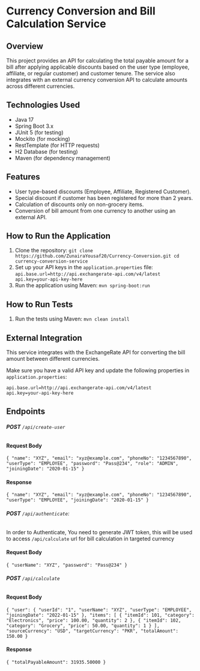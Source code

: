 # **Currency Conversion and Bill Calculation Service**
## **Overview**
This project provides an API for calculating the total payable amount for a bill after applying 
applicable discounts based on the user type (employee, affiliate, or regular customer) and customer 
tenure. The service also integrates with an external currency conversion API to calculate amounts 
across different currencies.

## **Technologies Used**
* Java 17
* Spring Boot 3.x
* JUnit 5 (for testing)
* Mockito (for mocking)
* RestTemplate (for HTTP requests)
* H2 Database (for testing)
* Maven (for dependency management)

## **Features**
* User type-based discounts (Employee, Affiliate, Registered Customer).
* Special discount if customer has been registered for more than 2 years.
* Calculation of discounts only on non-grocery items.
* Conversion of bill amount from one currency to another using an external API.

## **How to Run the Application**
1. Clone the repository:
`git clone https://github.com/ZunairaYousaf20/Currency-Conversion.git cd currency-conversion-service`
2. Set up your API keys in the `application.properties` file:
`api.base.url=http://api.exchangerate-api.com/v4/latest
api.key=your-api-key-here`
3. Run the application using Maven:
`mvn spring-boot:run`

## **How to Run Tests**
1. Run the tests using Maven:
`mvn clean install`

## **External Integration**
This service integrates with the ExchangeRate API for converting the bill amount between different 
currencies.<br>

Make sure you have a valid API key and update the following properties in `application.properties`:<br> 

`api.base.url=http://api.exchangerate-api.com/v4/latest` <br>
`api.key=your-api-key-here`

## **Endpoints**
###### **POST** `/api/create-user`

#### **Request Body**

`{
"name": "XYZ",
"email": "xyz@example.com",
"phoneNo": "1234567890",
"userType": "EMPLOYEE",
"password": "Pass@234",
"role": "ADMIN",
"joiningDate": "2020-01-15"
}`

#### **Response**
`{
"name": "XYZ",
"email": "xyz@example.com",
"phoneNo": "1234567890",
"userType": "EMPLOYEE",
"joiningDate": "2020-01-15"
}`

###### **POST** `/api/authenticate`: 
In order to Authenticate, You need to generate JWT token, this will be used to access `/api/calculate` url for bill calculation in targeted currency

#### **Request Body**

`{
"userName": "XYZ",
"password": "Pass@234"
}
`

###### **POST** `/api/calculate`

#### **Request Body**
`{
"user": {
"userId": "1",
"userName": "XYZ",
"userType": "EMPLOYEE",
"joiningDate": "2022-01-15"
},
"items": [
{
"itemId": 101,
"category": "Electronics",
"price": 100.00,
"quantity": 2
},
{
"itemId": 102,
"category": "Grocery",
"price": 50.00,
"quantity": 1
}
],
"sourceCurrency": "USD",
"targetCurrency": "PKR",
"totalAmount": 150.00
}`

#### **Response**
`{
"totalPayableAmount": 31935.50000
}`
